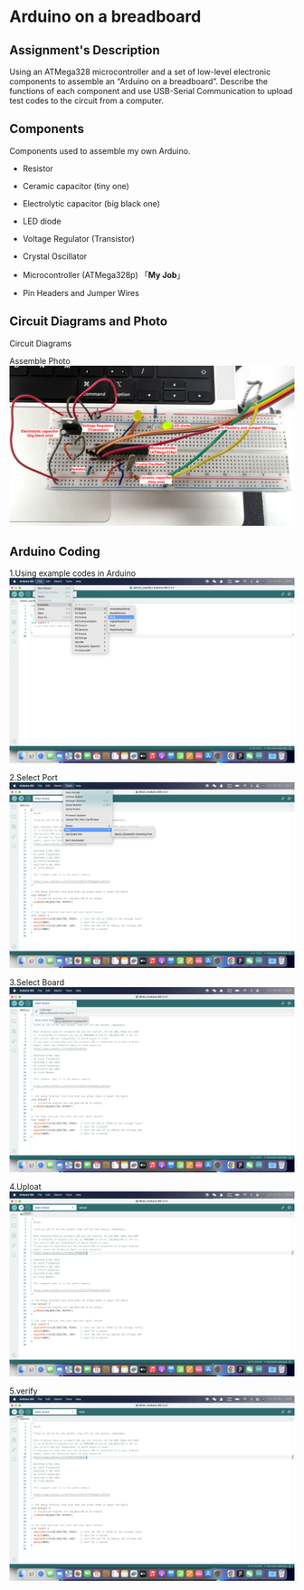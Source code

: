 # Arduino on a breadboard

## Assignment's Description
Using an ATMega328 microcontroller and a set of low-level electronic components to assemble an “Arduino on a breadboard”. Describe the functions of each component and use USB-Serial Communication to upload test codes to the circuit from a computer.

## Components
Components used to assemble my own Arduino.

* Resistor
* Ceramic capacitor (tiny one)
* Electrolytic capacitor (big black one)
* LED diode
* Voltage Regulator (Transistor)
* Crystal Oscillator
* Microcontroller (ATMega328p)  「**My Job**」

* Pin Headers and Jumper Wires

## Circuit Diagrams and Photo
Circuit Diagrams

Assemble Photo
![Assemble Photo](images/photo.png)

## Arduino Coding
1.Using example codes in Arduino
![example codes](images/1.png)

2.Select Port
![select port](images/2.png)

3.Select Board
![select board](images/3.png)

4.Uploat
![upload](images/4.png)

5.verify
![verify](images/5.png)
